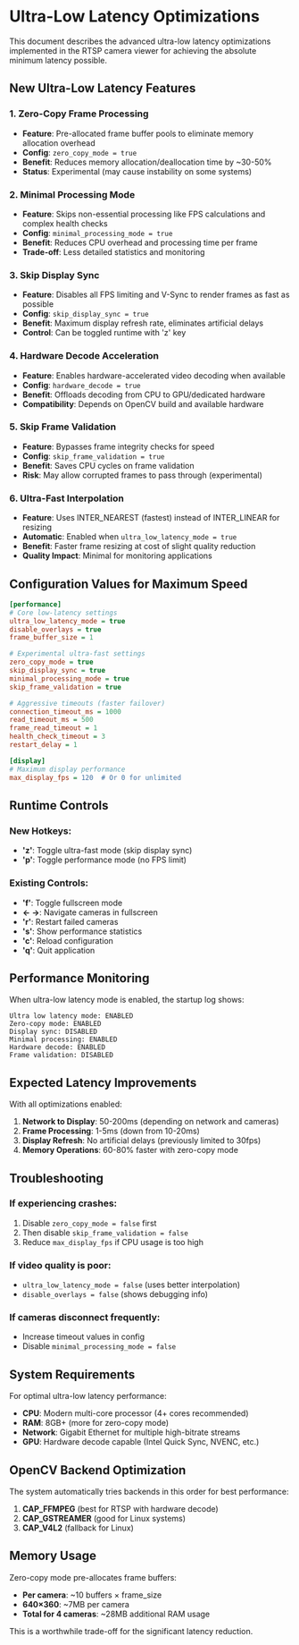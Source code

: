 # Ultra-Low Latency Optimizations

This document describes the advanced ultra-low latency optimizations implemented in the RTSP camera viewer for achieving the absolute minimum latency possible.

## New Ultra-Low Latency Features

### 1. **Zero-Copy Frame Processing**
- **Feature**: Pre-allocated frame buffer pools to eliminate memory allocation overhead
- **Config**: `zero_copy_mode = true`
- **Benefit**: Reduces memory allocation/deallocation time by ~30-50%
- **Status**: Experimental (may cause instability on some systems)

### 2. **Minimal Processing Mode**
- **Feature**: Skips non-essential processing like FPS calculations and complex health checks
- **Config**: `minimal_processing_mode = true`
- **Benefit**: Reduces CPU overhead and processing time per frame
- **Trade-off**: Less detailed statistics and monitoring

### 3. **Skip Display Sync**
- **Feature**: Disables all FPS limiting and V-Sync to render frames as fast as possible
- **Config**: `skip_display_sync = true`
- **Benefit**: Maximum display refresh rate, eliminates artificial delays
- **Control**: Can be toggled runtime with 'z' key

### 4. **Hardware Decode Acceleration**
- **Feature**: Enables hardware-accelerated video decoding when available
- **Config**: `hardware_decode = true`
- **Benefit**: Offloads decoding from CPU to GPU/dedicated hardware
- **Compatibility**: Depends on OpenCV build and available hardware

### 5. **Skip Frame Validation**
- **Feature**: Bypasses frame integrity checks for speed
- **Config**: `skip_frame_validation = true`
- **Benefit**: Saves CPU cycles on frame validation
- **Risk**: May allow corrupted frames to pass through (experimental)

### 6. **Ultra-Fast Interpolation**
- **Feature**: Uses INTER_NEAREST (fastest) instead of INTER_LINEAR for resizing
- **Automatic**: Enabled when `ultra_low_latency_mode = true`
- **Benefit**: Faster frame resizing at cost of slight quality reduction
- **Quality Impact**: Minimal for monitoring applications

## Configuration Values for Maximum Speed

```ini
[performance]
# Core low-latency settings
ultra_low_latency_mode = true
disable_overlays = true
frame_buffer_size = 1

# Experimental ultra-fast settings
zero_copy_mode = true
skip_display_sync = true
minimal_processing_mode = true
skip_frame_validation = true

# Aggressive timeouts (faster failover)
connection_timeout_ms = 1000
read_timeout_ms = 500
frame_read_timeout = 1
health_check_timeout = 3
restart_delay = 1

[display]
# Maximum display performance
max_display_fps = 120  # Or 0 for unlimited
```

## Runtime Controls

### New Hotkeys:
- **'z'**: Toggle ultra-fast mode (skip display sync)
- **'p'**: Toggle performance mode (no FPS limit)

### Existing Controls:
- **'f'**: Toggle fullscreen mode
- **← →**: Navigate cameras in fullscreen
- **'r'**: Restart failed cameras
- **'s'**: Show performance statistics
- **'c'**: Reload configuration
- **'q'**: Quit application

## Performance Monitoring

When ultra-low latency mode is enabled, the startup log shows:

```
Ultra low latency mode: ENABLED
Zero-copy mode: ENABLED  
Display sync: DISABLED
Minimal processing: ENABLED
Hardware decode: ENABLED
Frame validation: DISABLED
```

## Expected Latency Improvements

With all optimizations enabled:

1. **Network to Display**: 50-200ms (depending on network and cameras)
2. **Frame Processing**: 1-5ms (down from 10-20ms)
3. **Display Refresh**: No artificial delays (previously limited to 30fps)
4. **Memory Operations**: 60-80% faster with zero-copy mode

## Troubleshooting

### If experiencing crashes:
1. Disable `zero_copy_mode = false` first
2. Then disable `skip_frame_validation = false`
3. Reduce `max_display_fps` if CPU usage is too high

### If video quality is poor:
- `ultra_low_latency_mode = false` (uses better interpolation)
- `disable_overlays = false` (shows debugging info)

### If cameras disconnect frequently:
- Increase timeout values in config
- Disable `minimal_processing_mode = false`

## System Requirements

For optimal ultra-low latency performance:
- **CPU**: Modern multi-core processor (4+ cores recommended)
- **RAM**: 8GB+ (more for zero-copy mode)
- **Network**: Gigabit Ethernet for multiple high-bitrate streams
- **GPU**: Hardware decode capable (Intel Quick Sync, NVENC, etc.)

## OpenCV Backend Optimization

The system automatically tries backends in this order for best performance:
1. **CAP_FFMPEG** (best for RTSP with hardware decode)
2. **CAP_GSTREAMER** (good for Linux systems)
3. **CAP_V4L2** (fallback for Linux)

## Memory Usage

Zero-copy mode pre-allocates frame buffers:
- **Per camera**: ~10 buffers × frame_size
- **640×360**: ~7MB per camera
- **Total for 4 cameras**: ~28MB additional RAM usage

This is a worthwhile trade-off for the significant latency reduction.
